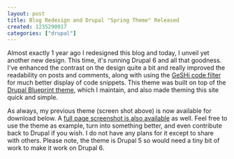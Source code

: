 ```yaml
--- 
layout: post
title: Blog Redesign and Drupal "Spring Theme" Released
created: 1235290917
categories: ["drupal"]
---
```

Almost exactly 1 year ago I redesigned this blog and today, I unveil yet another new design. This time, it's running Drupal 6 and all that goodness. I've enhanced the contrast on the design quite a bit and really improved the readability on posts and comments, along with using the <a href="http://drupal.org/project/geshifilter">GeSHi code filter</a> for much better display of code snippets. This theme was built on top of the <a href="http://drupal.org/project/blueprint">Drupal Blueprint theme</a>, which I maintain, and also made theming this site quick and simple.

As always, my previous theme (screen shot above) is now available for download below.  A <a href="http://flickr.com/photos/tedserbinski/3299841846/sizes/o/">full page screenshot is also available</a> as well. Feel free to use the theme as example, turn into something better, and even contribute back to Drupal if you wish. I do not have any plans for it except to share with others. Please note, the theme is Drupal 5 so would need a tiny bit of work to make it work on Drupal 6.
